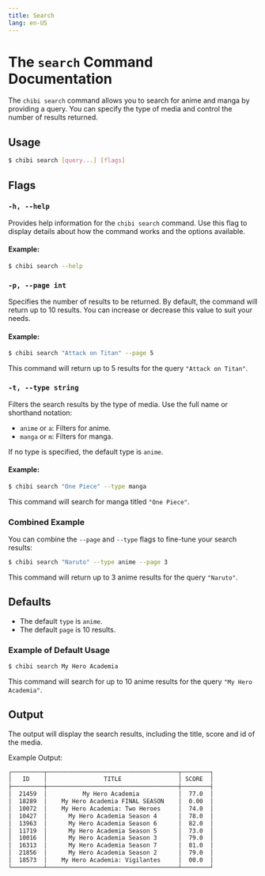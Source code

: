 ```yaml
---
title: Search
lang: en-US
---
```


# The `search` Command Documentation

The `chibi search` command allows you to search for anime and manga by providing a query. You can specify the type of media and control the number of results returned.

## Usage
```bash
$ chibi search [query...] [flags]
```

## Flags

### `-h, --help`
Provides help information for the `chibi search` command. Use this flag to display details about how the command works and the options available.

#### Example:
```bash
$ chibi search --help
```

### `-p, --page int`
Specifies the number of results to be returned. By default, the command will return up to 10 results. You can increase or decrease this value to suit your needs.

#### Example:
```bash
$ chibi search "Attack on Titan" --page 5
```
This command will return up to 5 results for the query `"Attack on Titan"`.

### `-t, --type string`
Filters the search results by the type of media. Use the full name or shorthand notation:

- `anime` or `a`: Filters for anime.
- `manga` or `m`: Filters for manga.

If no type is specified, the default type is `anime`.

#### Example:
```bash
$ chibi search "One Piece" --type manga
```
This command will search for manga titled `"One Piece"`.

### Combined Example
You can combine the `--page` and `--type` flags to fine-tune your search results:

```bash
$ chibi search "Naruto" --type anime --page 3
```
This command will return up to 3 anime results for the query `"Naruto"`.

## Defaults
- The default `type` is `anime`.
- The default `page` is 10 results.

### Example of Default Usage
```bash
$ chibi search My Hero Academia
```
This command will search for up to 10 anime results for the query `"My Hero Academia"`.

## Output
The output will display the search results, including the title, score and id of the media.

Example Output:
```bash
┌─────────┬─────────────────────────────────────┬────────┐
│   ID    │                TITLE                │ SCORE  │
├─────────┼─────────────────────────────────────┼────────┤
│  21459  │          My Hero Academia           │  77.0  │
│  18289  │    My Hero Academia FINAL SEASON    │  0.00  │
│  10072  │    My Hero Academia: Two Heroes     │  74.0  │
│  10427  │      My Hero Academia Season 4      │  78.0  │
│  13963  │      My Hero Academia Season 6      │  82.0  │
│  11719  │      My Hero Academia Season 5      │  73.0  │
│  10016  │      My Hero Academia Season 3      │  79.0  │
│  16313  │      My Hero Academia Season 7      │  81.0  │
│  21856  │      My Hero Academia Season 2      │  79.0  │
│  18573  │    My Hero Academia: Vigilantes     │  00.0  │
└─────────┴─────────────────────────────────────┴────────┘
```